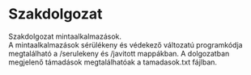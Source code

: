 # Szakdolgozat
Szakdolgozat mintaalkalmazások. <br>
A mintaalkalmazások sérülékeny és védekező változatú programkódja megtalálható a /serulekeny és /javitott mappákban.
A dolgozatban megjelenő támadások megtalálhatóak a tamadasok.txt fájlban.
